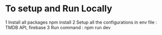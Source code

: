 # To setup and Run Locally


1 Install all packages
  npm install
2 Setup all the configurations in env file : TMDB API, firebase
3 Run command : npm run dev
